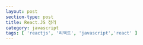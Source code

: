 ```yaml
---
layout: post
section-type: post
title: React.JS 정리
category: javascript
tags: [ 'reactjs', '리액트', 'javascript','react' ]
---
```

